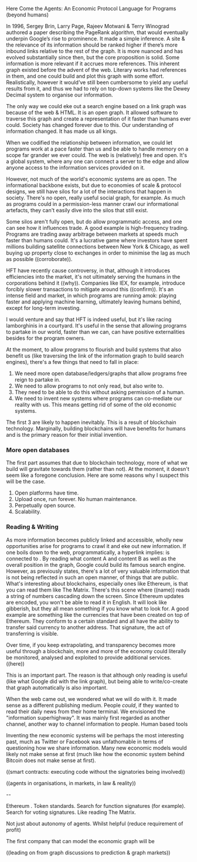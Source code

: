 
Here Come the Agents: An Economic Protocol Language for Programs (beyond humans)

In 1996, Sergey Brin, Larry Page, Rajeev Motwani & Terry Winograd authored a paper describing the PageRank algorithm, that would eventually underpin Google’s rise to prominence. It made a simple inference. A site & the relevance of its information should be ranked higher if there’s more inbound links relative to the rest of the graph. It is more nuanced and has evolved substantially since then, but the core proposition is solid. Some information is more relevant if it accrues more references. This inherent graph existed before the advent of the web. Literary works had references in them, and one could build and plot this graph with some effort. Realistically, however it would’ve still been cumbersome to yield any useful results from it, and thus we had to rely on top-down systems like the Dewey Decimal system to organise our information.

The only way we could eke out a search engine based on a link graph was because of the web & HTML. It is an open graph. It allowed software to traverse this graph and create a representation of it faster than humans ever could. Society has changed forever due to this. Our understanding of information changed. It has made us all kings.

When we codified the relationship between information, we could let programs work at a pace faster than us and be able to handle memory on a scope far grander we ever could. The web is (relatively) free and open. It's a global system, where any one can connect a server to the edge and allow anyone access to the information services provided on it.

However, not much of the world's economic systems are as open. The informational backbone exists, but due to economies of scale & protocol designs, we still have silos for a lot of the interactions that happen in society. There's no open, really useful social graph, for example. As much as programs could in a permission-less manner crawl our informational artefacts, they can't easily dive into the silos that still exist.

Some silos aren't fully open, but do allow programmatic access, and one can see how it influences trade. A good example is high-frequency trading. Programs are trading away arbitrage between markets at speeds much faster than humans could. It's a lucrative game where investors have spent millions building satellite connections between New York & Chicago, as well buying up property close to exchanges in order to minimise the lag as much as possible ((corroborate)).

HFT have recently cause controversy, in that, although it introduces efficiencies into the market, it's not ultimately serving the humans in the corporations behind it ((why)). Companies like IEX, for example, introduce forcibly slower transactions to mitigate around this ((confirm)). It's an intense field and market, in which programs are running amok: playing faster and applying machine learning, ultimately leaving humans behind, except for long-term investing.

I would venture and say that HFT is indeed useful, but it's like racing lamborghinis in a courtyard. It's useful in the sense that allowing programs to partake in our world, faster than we can, can have positive externalities besides for the program owners.

At the moment, to allow programs to flourish and build systems that also benefit us (like traversing the link of the information graph to build search engines), there's a few things that need to fall in place:

1) We need more open database/ledgers/graphs that allow programs free reign to partake in.
2) We need to allow programs to not only read, but also write to.
3) They need to be able to do this without asking permission of a human.
4) We need to invent new systems where programs can co-mediate our reality with us. This means getting rid of some of the old economic systems.

The first 3 are likely to happen inevitably. This is a result of blockchain technology. Marginally, building blockchains will have benefits for humans and is the primary reason for their initial invention.   

### More open databases

The first part assumes that due to blockchain technology, more of what we build will gravitate towards them (rather than not). At the moment, it doesn't seem like a foregone conclusion. Here are some reasons why I suspect this will be the case.

1) Open platforms have time.
2) Upload once, run forever. No human maintenance.
3) Perpetually open source.
4) Scalability.

### Reading & Writing

As more information becomes publicly linked and accessible, wholly new opportunities arise for programs to crawl it and eke out new information. If one boils down to the web, programmatically, a hyperlink implies: <content A> is connected to <content B>. By reading what content A and content B as well as the overall position in the graph, Google could build its famous search engine. However, as previously states, there's a lot of very valuable information that is not being reflected in such an open manner, of things that are public. What's interesting about blockchains, especially ones like Ethereum, is that you can read them like The Matrix. There's this scene where ((name)) reads a string of numbers cascading down the screen. Since Ethereum updates are encoded, you won't be able to read it in English. It will look like gibberish, but they all mean something if you know what to look for. A good example are something like the currencies that have been created on top of Ethereum. They conform to a certain standard and all have the ability to transfer said currency to another address. That signature, the act of transferring is visible.

Over time, if you keep extrapolating, and transparency becomes more useful through a blockchain, more and more of the economy could literally be monitored, analysed and exploited to provide additional services. ((here))

This is an important part. The reason is that although only reading is useful (like what Google did with the link graph), but being able to write/co-create that graph automatically is also important.

When the web came out, we wondered what we will do with it. It made sense as a different publishing medium. People *could*, if they wanted to read their daily news from their home terminal. We envisioned the "information superhighway". It was mainly first regarded as another channel, another way to channel information to people. Human based tools

Inventing the new economic systems will be perhaps the most interesting past, much as Twitter or Facebook was unfathomable in terms of questioning how we share information. Many new economic models would likely not make sense at first (much like how the economic system behind Bitcoin does not make sense at first).

((smart contracts: executing code without the signatories being involved))



((agents in organisations, in markets, in law & reality))

--

Ethereum . Token standards. Search for function signatures (for example). Search for voting signatures. Like reading The Matrix.

Not just about autonomy of agents. Whilst helpful (reduce requirement of profit)

The first company that can model the economic graph will be

((leading on from graph discussions to prediction & graph markets))
